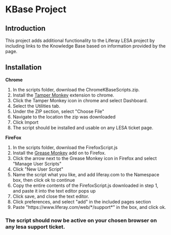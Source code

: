 <h1>KBase Project</h1>

<h2>Introduction</h2>
<p>This project adds additional functionality to the Liferay LESA project by including 
links to the Knowledge Base based on information provided by the page.
</p>

<h2>Installation</h2>
<p>
<b>Chrome</b> 
<ol>
	<li>In the scripts folder, download the ChromeKBaseScripts.zip.</li>
	<li>Install the <a href="https://chrome.google.com/webstore/detail/tampermonkey/dhdgffkkebhmkfjojejmpbldmpobfkfo?hl=en" target="_blank">Tamper Monkey</a> extension to chrome.</li>
	<li>Click the Tamper Monkey icon in chrome and select Dashboard.
	<li>Select the Utilities tab.</li>
	<li>Under the ZIP section, select "Choose File"</li>
	<li>Navigate to the location the zip was downloaded</li>
	<li>Click Import</li>
	<li>The script should be installed and usable on any LESA ticket page.</li>
</ol>

</p>

<p>
	<b>FireFox</b>
	<ol>
		<li>In the scripts folder, download the FirefoxScript.js</li>
		<li>Install the <a href="https://addons.mozilla.org/en-US/firefox/addon/greasemonkey/" target="_blank">Grease Monkey</a> add on to Firefox.</li>
		<li>Click the arrow next to the Grease Monkey icon in Firefox and select "Manage User Scripts"</li>
		<li>Click "New User Script"</li>
		<li>Name the script what you like, and add liferay.com to the Namespace box, then click ok to continue</li>
		<li>Copy the entire contents of the FirefoxScript.js downloaded in step 1, and paste it into the text editor pops up</li>
		<li>Click save, and close the text editor.</li>
		<li>Click preferences, and select "add" in the included pages section</li>
		<li>Paste "https://www.liferay.com/web/*/support*" in the box, and click ok.</li>
	</ol>
</p>

<h3>The script should now be active on your chosen browser on any lesa support ticket.</h3>